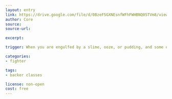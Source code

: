```yaml
---
layout: entry
link: https://drive.google.com/file/d/0BzeF5GXNEsnfWFhFWHBNQ05TVm8/view
author: Core
source:
source-url:

excerpt:

trigger: When you are engulfed by a slime, ooze, or pudding, and some of it stays with you...

categories:
- fighter

tags:
- backer classes

license: non-open
cost: free
---
```

